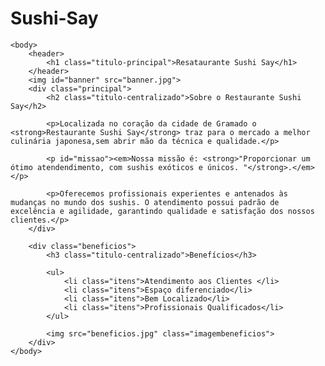 # Sushi-Say

<!DOCTYPE html>
<html lang="pt-br">
	<head>
		<meta charset="UTF-8">
		<title>Restaurante sushi Say</title>
		<link rel="stylesheet" href="style.css">
	</head>

	<body>
		<header>
			<h1 class="titulo-principal">Resataurante Sushi Say</h1>
		</header>
		<img id="banner" src="banner.jpg">
		<div class="principal">
			<h2 class="titulo-centralizado">Sobre o Restaurante Sushi Say</h2>

			<p>Localizada no coração da cidade de Gramado o <strong>Restaurante Sushi Say</strong> traz para o mercado a melhor culinária japonesa,sem abrir mão da técnica e qualidade.</p>

			<p id="missao"><em>Nossa missão é: <strong>"Proporcionar um ótimo atendendimento, com sushis exóticos e únicos. "</strong>.</em></p>

			<p>Oferecemos profissionais experientes e antenados às mudanças no mundo dos sushis. O atendimento possui padrão de excelência e agilidade, garantindo qualidade e satisfação dos nossos clientes.</p>
		</div>

		<div class="beneficios">
			<h3 class="titulo-centralizado">Benefícios</h3>

			<ul>
				<li class="itens">Atendimento aos Clientes </li>
				<li class="itens">Espaço diferenciado</li>
				<li class="itens">Bem Localizado</li>
				<li class="itens">Profissionais Qualificados</li>
			</ul>

			<img src="beneficios.jpg" class="imagembeneficios">
		</div>
	</body>
</html>
